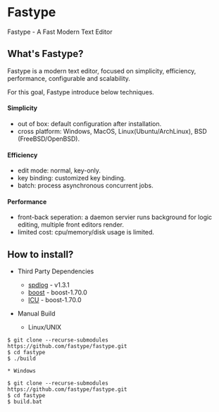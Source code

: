 # Fastype

Fastype - A Fast Modern Text Editor

## What's Fastype?

Fastype is a modern text editor, focused on simplicity, efficiency, performance, configurable and scalability.

For this goal, Fastype introduce below techniques.

#### Simplicity
* out of box: default configuration after installation.
* cross platform: Windows, MacOS, Linux(Ubuntu/ArchLinux), BSD (FreeBSD/OpenBSD).

#### Efficiency
* edit mode: normal, key-only.
* key binding: customized key binding.
* batch: process asynchronous concurrent jobs.

#### Performance
* front-back seperation: a daemon servier runs background for logic editing, multiple front editors render.
* limited cost: cpu/memory/disk usage is limited.

## How to install?

* Third Party Dependencies
    * [spdlog](https://github.com/gabime/spdlog) - v1.3.1
    * [boost](https://github.com/boostorg/boost) - boost-1.70.0
    * [ICU](https://github.com/boostorg/boost) - boost-1.70.0

* Manual Build
    * Linux/UNIX

```
$ git clone --recurse-submodules https://github.com/fastype/fastype.git
$ cd fastype
$ ./build
```

    * Windows

```
$ git clone --recurse-submodules https://github.com/fastype/fastype.git
$ cd fastype
$ build.bat
```
